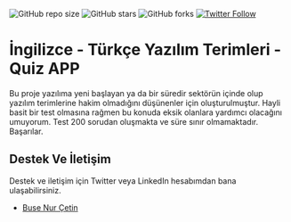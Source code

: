 ![GitHub repo size](https://img.shields.io/github/repo-size/busenurcetin/Ingilizce-Turkce-Yazilim-Terimleri-Quiz)
![GitHub stars](https://img.shields.io/github/stars/busenurcetin/Ingilizce-Turkce-Yazilim-Terimleri-Quiz?style=social)
![GitHub forks](https://img.shields.io/github/forks/busenurcetin/Ingilizce-Turkce-Yazilim-Terimleri-Quiz?style=social)
[![Twitter Follow](https://img.shields.io/twitter/follow/busenurcetin16?style=social)](https://twitter.com/intent/follow?screen_name=busenurcetin16)

# İngilizce - Türkçe Yazılım Terimleri - Quiz APP

Bu proje yazılıma yeni başlayan ya da bir süredir sektörün içinde olup yazılım terimlerine hakim olmadığını düşünenler için oluşturulmuştur. Hayli basit bir test olmasına rağmen bu konuda eksik olanlara yardımcı olacağını umuyorum. Test 200 sorudan oluşmakta ve süre sınır olmamaktadır. Başarılar.
<br>

## Destek Ve İletişim

Destek ve iletişim için Twitter veya LinkedIn hesabımdan bana ulaşabilirsiniz.
- [Buse Nur Çetin](https://github.com/busenurcetin)
